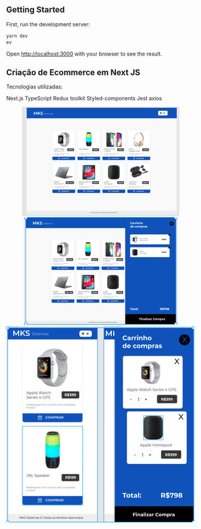 

## Getting Started

First, run the development server:

```bash
yarn dev
ev
```

Open [http://localhost:3000](http://localhost:3000) with your browser to see the result.


## Criação de Ecommerce em Next JS

Tecnologias utilizadas:

Next.js
TypeScript
Redux toolkit
Styled-components
Jest
axios


<div align="center">
    <img src="assets/img/home.png" />
</div>

<div align="center">
    <img src="assets/img/homeCart.png" />
</div>

<div align="center">
    <img src="assets/img/mobile.png" />
</div>
